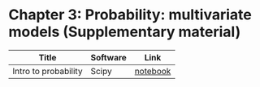 # Chapter 3: Probability: multivariate models  (Supplementary material)


[prob]: https://colab.research.google.com/github/probml/pyprobml/blob/master/book1/supplements/prob.ipynb

|Title|Software|Link|
|-----------|----|----|
|Intro to probability| Scipy| [notebook][prob]

